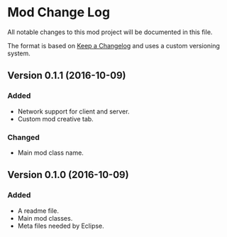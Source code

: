 # Mod Change Log
All notable changes to this mod project will be documented in this file.

The format is based on [Keep a Changelog](http://keepachangelog.com/) and uses a custom versioning system.

## Version 0.1.1 (2016-10-09)
### Added
- Network support for client and server.
- Custom mod creative tab.

### Changed
- Main mod class name.

## Version 0.1.0 (2016-10-09)
### Added
- A readme file.
- Main mod classes.
- Meta files needed by Eclipse.